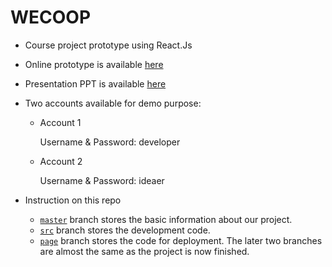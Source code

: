 # WECOOP
* Course project prototype using React.Js

* Online prototype is available [here](https://webdev-jeff.github.io/redirectHelper/isom2010.html)

* Presentation PPT is available [here](./L1_E.pdf)

* Two accounts available for demo purpose:
  * Account 1

    Username & Password: developer

  * Account 2

    Username & Password: ideaer

* Instruction on this repo
  * [`master`](https://github.com/webdev-jeff/WECOOP/tree/master) branch stores the basic information about our project.
  *  [`src`](https://github.com/webdev-jeff/WECOOP/tree/src) branch stores the development code.
  *  [`page`](https://github.com/webdev-jeff/WECOOP/tree/src) branch stores the code for deployment. The later two branches are almost the same as the project is now finished.
